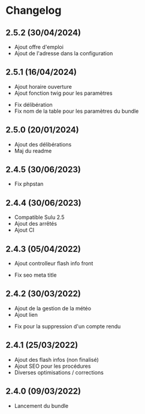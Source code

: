 # Changelog

## 2.5.2 (30/04/2024)

+ Ajout offre d'emploi
+ Ajout de l'adresse dans la configuration

## 2.5.1 (16/04/2024)

+ Ajout horaire ouverture
+ Ajout fonction twig pour les paramètres
- Fix délibération
- Fix nom de la table pour les paramètres du bundle

## 2.5.0 (20/01/2024)

+ Ajout des délibérations
+ Maj du readme

## 2.4.5 (30/06/2023)

- Fix phpstan

## 2.4.4 (30/06/2023)

+ Compatible Sulu 2.5
+ Ajout des arrêtés
+ Ajout CI

## 2.4.3 (05/04/2022)

+ Ajout controlleur flash info front
- Fix seo meta title

## 2.4.2 (30/03/2022)

+ Ajout de la gestion de la météo
+ Ajout lien
- Fix pour la suppression d'un compte rendu

## 2.4.1 (25/03/2022)

+ Ajout des flash infos (non finalisé)
+ Ajout SEO pour les procédures
+ Diverses optimisations / corrections

## 2.4.0 (09/03/2022)

+ Lancement du bundle